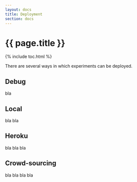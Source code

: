 ```yaml
---
layout: docs
title: Deployment
section: docs
---
```


# {{ page.title }}

{% include toc.html %}

There are several ways in which experiments can be deployed.

## Debug

bla

## Local

bla bla

## Heroku

bla bla bla

## Crowd-sourcing

bla bla bla bla
